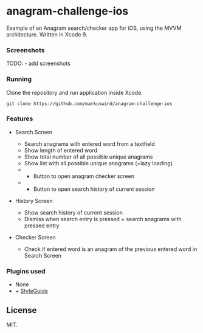 # anagram-challenge-ios

Example of an Anagram search/checker app for iOS, using the MVVM architecture. Written in Xcode 9.

### Screenshots

TODO: - add screenshots

### Running

Clone the repository and run application inside Xcode.

```
git clone https://github.com/markuswind/anagram-challenge-ios
```

### Features

* Search Screen
  * Search anagrams with entered word from a textfield
  * Show length of entered word
  * Show total number of all possible unique anagrams
  * Show list with all possible unique anagrams (+lazy loading)
  * + Button to open anagram checker screen
  * + Button to open search history of current session

* History Screen
  * Show search history of current session
  * Dismiss when search entry is pressed + search anagrams with pressed entry

* Checker Screen
  * Check if entered word is an anagram of the previous entered word in Search Screen

### Plugins used

* None
* \+ [StyleGuide](https://github.com/raywenderlich/swift-style-guide)

## License

MIT.
